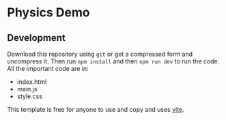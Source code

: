 # Physics Demo

## Development

Download this repository using `git` or get a compressed form and uncompress it.
Then run `npm install` and then `npm run dev` to run the code.
All the important code are in:
- index.html
- main.js
- style.css

This template is free for anyone to use and copy and uses [vite](https://vitejs.dev).
